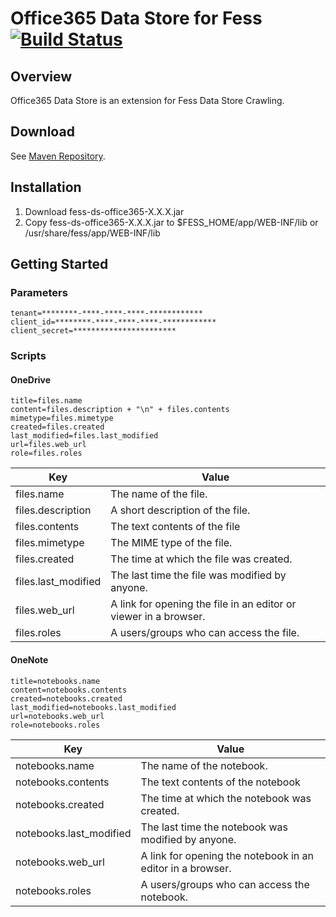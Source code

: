 Office365 Data Store for Fess [![Build Status](https://travis-ci.org/codelibs/fess-ds-office365.svg?branch=master)](https://travis-ci.org/codelibs/fess-ds-office365)
==========================

## Overview

Office365 Data Store is an extension for Fess Data Store Crawling.

## Download

See [Maven Repository](http://central.maven.org/maven2/org/codelibs/fess/fess-ds-office365/).

## Installation

1. Download fess-ds-office365-X.X.X.jar
2. Copy fess-ds-office365-X.X.X.jar to $FESS\_HOME/app/WEB-INF/lib or /usr/share/fess/app/WEB-INF/lib

## Getting Started

### Parameters

```
tenant=********-****-****-****-************
client_id=********-****-****-****-************
client_secret=***********************
```

### Scripts

#### OneDrive

```
title=files.name
content=files.description + "\n" + files.contents
mimetype=files.mimetype
created=files.created
last_modified=files.last_modified
url=files.web_url
role=files.roles
```

| Key | Value |
| --- | --- |
| files.name | The name of the file. |
| files.description | A short description of the file. |
| files.contents | The text contents of the file |
| files.mimetype | The MIME type of the file. |
| files.created | The time at which the file was created. |
| files.last_modified | The last time the file was modified by anyone. |
| files.web_url | A link for opening the file in an editor or viewer in a browser. |
| files.roles | A users/groups who can access the file. |

#### OneNote

```
title=notebooks.name
content=notebooks.contents
created=notebooks.created
last_modified=notebooks.last_modified
url=notebooks.web_url
role=notebooks.roles
```

| Key | Value |
| --- | --- |
| notebooks.name | The name of the notebook. |
| notebooks.contents | The text contents of the notebook |
| notebooks.created | The time at which the notebook was created. |
| notebooks.last_modified | The last time the notebook was modified by anyone. |
| notebooks.web_url | A link for opening the notebook in an editor in a browser. |
| notebooks.roles | A users/groups who can access the notebook. |